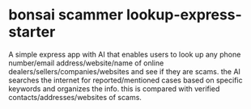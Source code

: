 # bonsai scammer lookup-express-starter

A simple express app with AI that enables users to look up any phone number/email address/website/name of online dealers/sellers/companies/websites and see if they are scams. the AI searches the internet for reported/mentioned cases based on specific keywords and organizes the info. this is compared with verified contacts/addresses/websites of scams.
